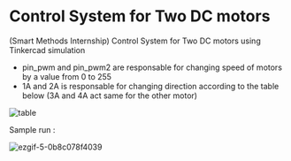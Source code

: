 # Control System for Two DC motors
(Smart Methods Internship) Control System for Two DC motors using Tinkercad simulation 
* pin_pwm and pin_pwm2 are responsable for changing speed of motors by a value from 0 to 255 
* 1A and 2A is responsable for changing direction according to the table below (3A and 4A act same for the other motor)

![table](https://user-images.githubusercontent.com/67188835/88454541-12ccd580-ce79-11ea-9419-2ba653e545d6.png)

Sample run :

![ezgif-5-0b8c078f4039](https://user-images.githubusercontent.com/67188835/88454550-21b38800-ce79-11ea-8a97-f9f152caa5c7.gif)
